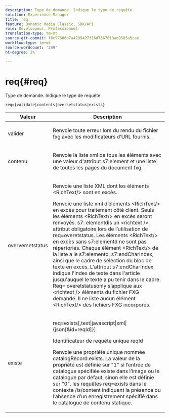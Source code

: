 ```yaml
---
description: Type de demande. Indique le type de requête.
solution: Experience Manager
title: req
feature: Dynamic Media Classic, SDK/API
role: Développeur, Professionnel
translation-type: tm+mt
source-git-commit: f6c97606d7a4209427316d7367013ad9585a5cae
workflow-type: tm+mt
source-wordcount: '249'
ht-degree: 2%

---
```



# req{#req}

Type de demande. Indique le type de requête.

`req={validate|contents|oversetstatus|exists}`

<table id="table_F39239E5244746DB9F253BB0D5E85D54"> 
 <thead> 
  <tr> 
   <th colname="col1" class="entry"> Valeur </th> 
   <th colname="col2" class="entry"> Description </th> 
  </tr> 
 </thead>
 <tbody> 
  <tr> 
   <td colname="col1"> <p> <span class="codeph"> valider</span> </p> </td> 
   <td colname="col2"> <p> Renvoie toute erreur lors du rendu du fichier fxg avec les modificateurs d’URL fournis. </p> </td> 
  </tr> 
  <tr> 
   <td colname="col1"> <p> <span class="codeph"> contenu</span> </p> </td> 
   <td colname="col2"> <p> Renvoie la liste xml de tous les éléments avec une valeur d'attribut <span class="codeph"> s7:element</span> et une liste de toutes les pages du document fxg. </p> </td> 
  </tr> 
  <tr> 
   <td colname="col1"> <p> <span class="codeph"> overversetstatus</span> </p> </td> 
   <td colname="col2"> <p>Renvoie une liste XML dont les éléments <span class="codeph"> &lt;RichText/&gt;</span> sont en excès. </p> <p>Renvoie une liste xml d’éléments <span class="+ topic/ph pr-d/codeph codeph"> &lt;RichText/&gt;</span> en excès pour traitement côté client. Seuls les éléments <span class="+ topic/ph pr-d/codeph codeph"> &lt;RichText/&gt;</span> en excès seront renvoyés. <span class="+ topic/ph pr-d/codeph codeph"> s7:</span> elementdis un  <span class="+ topic/ph pr-d/codeph codeph"> &lt;richtext /&gt;</span> attribut obligatoire lors de l’utilisation de  <span class="+ topic/ph pr-d/codeph codeph"> req=overetstatus</span>. Les éléments <span class="+ topic/ph pr-d/codeph codeph"> &lt;RichText/&gt;</span> en excès sans <span class="+ topic/ph pr-d/codeph codeph"> s7:elementd</span> ne sont pas répertoriés. Chaque élément <span class="+ topic/ph pr-d/codeph codeph"> &lt;RichText/&gt;</span> de la liste a le <span class="+ topic/ph pr-d/codeph codeph"> s7:elementd</span>, <span class="+ topic/ph pr-d/codeph codeph"> s7:endCharIndex</span>, ainsi que le cadre de sélection du bloc de texte en excès. L'attribut <span class="+ topic/ph pr-d/codeph codeph"> s7:endCharIndex</span> indique l'index de texte dans l'article jusqu'auquel le texte a pu tenir dans le cadre. <span class="+ topic/ph pr-d/codeph codeph"> Req=</span> overetstatusonly s’applique aux  <span class="+ topic/ph pr-d/codeph codeph"> &lt;richtext /&gt;</span> éléments du fichier FXG demandé. Il ne liste aucun élément <span class="+ topic/ph pr-d/codeph codeph"> &lt;RichText/&gt;</span> des fichiers FXG incorporés. </p> </td> 
  </tr> 
  <tr> 
   <td colname="col1"> <p> <span class="codeph"> existe</span> </p> </td> 
   <td colname="col2"> <p> <span class="codeph"> req=exists[,text|javascript|xml|{json[&amp;id=reqId]}]</span> </p> <p>Identificateur de requête unique reqId </p> <p>Renvoie une propriété unique nommée catalogRecord.exists. La valeur de la propriété est définie sur "1" si l’entrée de catalogue spécifiée existe dans l’image ou le catalogue par défaut, sinon elle est définie sur "0". les requêtes req=exists dans le contexte /is/content indiquent la présence ou l’absence d’un enregistrement spécifié dans le catalogue de contenu statique. </p> </td> 
  </tr> 
 </tbody> 
</table>

